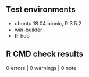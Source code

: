 ## Test environments
* ubuntu 18.04 bionic, R 3.5.2
* win-builder
* R-hub

## R CMD check results

0 errors | 0 warnings | 0 note



